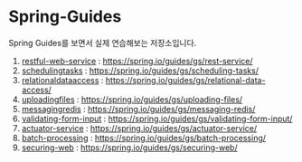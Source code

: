 # Spring-Guides
Spring Guides를 보면서 실제 연습해보는 저장소입니다.

1. [restful-web-service](https://github.com/dudwns6503/Spring-Guides/tree/main/restful-web-service) : https://spring.io/guides/gs/rest-service/
2. [schedulingtasks](https://github.com/dudwns6503/Spring-Guides/tree/main/schedulingtasks) : https://spring.io/guides/gs/scheduling-tasks/
3. [relationaldataaccess](https://github.com/dudwns6503/Spring-Guides/tree/main/relationaldataaccess) : https://spring.io/guides/gs/relational-data-access/
4. [uploadingfiles](https://github.com/dudwns6503/Spring-Guides/tree/main/uploadingfiles) : https://spring.io/guides/gs/uploading-files/
5. [messagingredis](https://github.com/dudwns6503/Spring-Guides/tree/main/messagingredis) : https://spring.io/guides/gs/messaging-redis/
6. [validating-form-input](https://github.com/dudwns6503/Spring-Guides/tree/main/validating-form-input) : https://spring.io/guides/gs/validating-form-input/
7. [actuator-service](https://github.com/dudwns6503/Spring-Guides/tree/main/actuator-service) : https://spring.io/guides/gs/actuator-service/
8. [batch-processing](https://github.com/dudwns6503/Spring-Guides/tree/main/batch-processing) : https://spring.io/guides/gs/batch-processing/
9. [securing-web](https://github.com/dudwns6503/Spring-Guides/tree/main/securing-web) : https://spring.io/guides/gs/securing-web/
